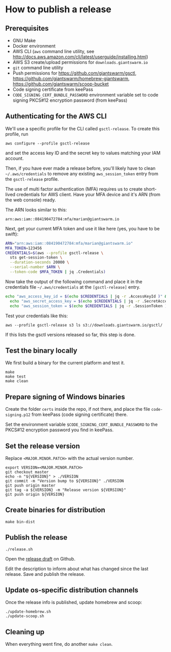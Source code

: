 # How to publish a release

## Prerequisites

- GNU Make
- Docker environment
- AWS CLI (`aws` command line utility, see http://docs.aws.amazon.com/cli/latest/userguide/installing.html)
- AWS S3 create/upload permissions for `downloads.giantswarm.io`
- `git` command line utility
- Push permissions for https://github.com/giantswarm/gsctl,  https://github.com/giantswarm/homebrew-giantswarm, https://github.com/giantswarm/scoop-bucket
- Code signing certificate from keePass
- `CODE_SIGNING_CERT_BUNDLE_PASSWORD` environment variable set to code signing PKCS#12 encryption password (from keePass)

## Authenticating for the AWS CLI

We'll use a specific profile for the CLI called `gsctl-release`. To create this
profile, run

```
aws configure --profile gsctl-release
```

and set the access key ID and the secret key to values matching your IAM account.

Then, if you have ever made a release before, you'll likely have to clean `~/.aws/credentials`
to remove any existing `aws_session_token` entry from the `gsctl-release` profile.

The use of multi factor authentication (MFA) requires us to create short-lived
credentials for AWS client. Have your MFA device and it's ARN (from the web
console) ready.

The ARN looks similar to this:

    arn:aws:iam::084190472784:mfa/marian@giantswarm.io

Next, get your current MFA token and use it like here (yes, you have to be swift):

```bash
ARN="arn:aws:iam::084190472784:mfa/marian@giantswarm.io"
MFA_TOKEN=123456
CREDENTIALS=$(aws --profile gsctl-release \
  sts get-session-token \
  --duration-seconds 20000 \
  --serial-number $ARN \
  --token-code $MFA_TOKEN | jq .Credentials)
```

Now take the output of the following command and place it in the
credentials file `~/.aws/credentials` at the `[gsctl-release]` entry.

```bash
echo "aws_access_key_id = $(echo $CREDENTIALS | jq -r .AccessKeyId )" && \
  echo "aws_secret_access_key = $(echo $CREDENTIALS | jq -r .SecretAccessKey )" && \
  echo "aws_session_token = $(echo $CREDENTIALS | jq -r .SessionToken )"
```

Test your credentials like this:

```nohighlight
aws --profile gsctl-release s3 ls s3://downloads.giantswarm.io/gsctl/
```

If this lists the gsctl versions released so far, this step is done.

## Test the binary locally

We first build a binary for the current platform and test it.

```nohighlight
make
make test
make clean
```

## Prepare signing of Windows binaries

Create the folder `certs` inside the repo, if not there, and place the file `code-signing.p12` from keePass (code signing certificate) there.

Set the environment variable `$CODE_SIGNING_CERT_BUNDLE_PASSWORD` to the PKCS#12 encryption password you find in keePass.

## Set the release version

Replace `<MAJOR.MINOR.PATCH>` with the actual version number.

```
export VERSION=<MAJOR.MINOR.PATCH>
git checkout master
echo -n "${VERSION}" > ./VERSION
git commit -m "Version bump to ${VERSION}" ./VERSION
git push origin master
git tag -a ${VERSION} -m "Release version ${VERSION}"
git push origin ${VERSION}
```

## Create binaries for distribution

```nohighlight
make bin-dist
```

## Publish the release

```
./release.sh
```

Open the [release draft](https://github.com/giantswarm/gsctl/releases/) on Github.

Edit the description to inform about what has changed since the last release. Save and publish the release.

## Update os-specific distribution channels

Once the release info is published, update homebrew and scoop:

```nohighlight
./update-homebrew.sh
./update-scoop.sh
```

## Cleaning up

When everything went fine, do another `make clean`.
